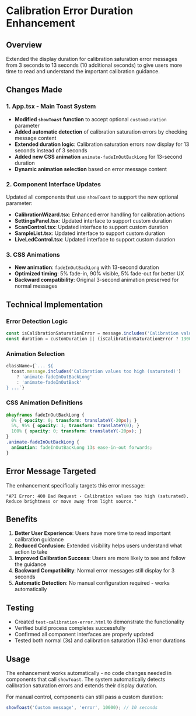 # Calibration Error Duration Enhancement

## Overview
Extended the display duration for calibration saturation error messages from 3 seconds to 13 seconds (10 additional seconds) to give users more time to read and understand the important calibration guidance.

## Changes Made

### 1. App.tsx - Main Toast System
- **Modified `showToast` function** to accept optional `customDuration` parameter
- **Added automatic detection** of calibration saturation errors by checking message content
- **Extended duration logic**: Calibration saturation errors now display for 13 seconds instead of 3 seconds
- **Added new CSS animation** `animate-fadeInOutBackLong` for 13-second duration
- **Dynamic animation selection** based on error message content

### 2. Component Interface Updates
Updated all components that use `showToast` to support the new optional parameter:

- **CalibrationWizard.tsx**: Enhanced error handling for calibration actions
- **SettingsPanel.tsx**: Updated interface to support custom duration
- **ScanControl.tsx**: Updated interface to support custom duration  
- **SampleList.tsx**: Updated interface to support custom duration
- **LiveLedControl.tsx**: Updated interface to support custom duration

### 3. CSS Animations
- **New animation**: `fadeInOutBackLong` with 13-second duration
- **Optimized timing**: 5% fade-in, 90% visible, 5% fade-out for better UX
- **Backward compatibility**: Original 3-second animation preserved for normal messages

## Technical Implementation

### Error Detection Logic
```typescript
const isCalibrationSaturationError = message.includes('Calibration values too high (saturated)');
const duration = customDuration || (isCalibrationSaturationError ? 13000 : 3000);
```

### Animation Selection
```typescript
className={`... ${
  toast.message.includes('Calibration values too high (saturated)') 
    ? 'animate-fadeInOutBackLong' 
    : 'animate-fadeInOutBack'
} ...`}
```

### CSS Animation Definitions
```css
@keyframes fadeInOutBackLong {
  0% { opacity: 0; transform: translateY(-20px); }
  5%, 95% { opacity: 1; transform: translateY(0); }
  100% { opacity: 0; transform: translateY(-20px); }
}
.animate-fadeInOutBackLong {
  animation: fadeInOutBackLong 13s ease-in-out forwards;
}
```

## Error Message Targeted
The enhancement specifically targets this error message:
```
"API Error: 400 Bad Request - Calibration values too high (saturated). Reduce brightness or move away from light source."
```

## Benefits
1. **Better User Experience**: Users have more time to read important calibration guidance
2. **Reduced Confusion**: Extended visibility helps users understand what action to take
3. **Improved Calibration Success**: Users are more likely to see and follow the guidance
4. **Backward Compatibility**: Normal error messages still display for 3 seconds
5. **Automatic Detection**: No manual configuration required - works automatically

## Testing
- Created `test-calibration-error.html` to demonstrate the functionality
- Verified build process completes successfully
- Confirmed all component interfaces are properly updated
- Tested both normal (3s) and calibration saturation (13s) error durations

## Usage
The enhancement works automatically - no code changes needed in components that call `showToast`. The system automatically detects calibration saturation errors and extends their display duration.

For manual control, components can still pass a custom duration:
```typescript
showToast('Custom message', 'error', 10000); // 10 seconds
```
